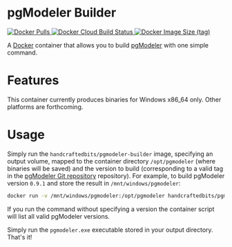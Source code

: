 # pgModeler Builder
[![Docker Pulls](https://img.shields.io/docker/pulls/mumblepins/pgmodeler-builder?style=flat-square) ![Docker Cloud Build Status](https://img.shields.io/docker/cloud/build/mumblepins/pgmodeler-builder?style=flat-square) ![Docker Image Size (tag)](https://img.shields.io/docker/image-size/mumblepins/pgmodeler-builder/latest?style=flat-square)](https://hub.docker.com/repository/docker/mumblepins/pgmodeler-builder)

A [Docker](https://www.docker.com) container that allows you to build [pgModeler](https://pgmodeler.io/) with one
simple command.

# Features

This container currently produces binaries for Windows x86_64 only.  Other platforms are forthcoming.

# Usage

Simply run the `handcraftedbits/pgmodeler-builder` image, specifying an output volume, mapped to the container
directory `/opt/pgmodeler` (where binaries will be saved) and the version to build (corresponding to a valid tag in the
[pgModeler Git repository](https://github.com/pgmodeler/pgmodeler) repository).  For example, to build pgModeler
version `0.9.1` and store the result in `/mnt/windows/pgmodeler`:

```bash
docker run -v /mnt/windows/pgmodeler:/opt/pgmodeler handcraftedbits/pgmodeler-builder v0.9.1
```

If you run the command without specifying a version the container script will list all valid pgModeler versions.

Simply run the `pgmodeler.exe` executable stored in your output directory.  That's it!

